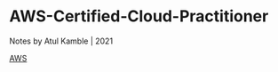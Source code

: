 # AWS-Certified-Cloud-Practitioner
Notes by Atul Kamble | 2021

[AWS](https://www.koenig-solutions.com/AWS)

